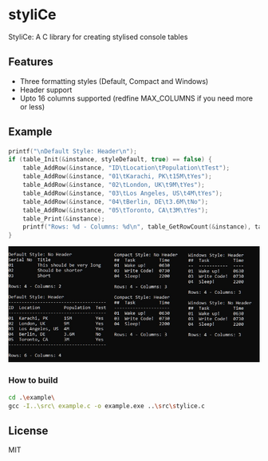 # styliCe

StyliCe:  A C library for creating stylised console tables

## Features

- Three formatting styles (Default, Compact and Windows)
- Header support
- Upto 16 columns supported (redfine MAX_COLUMNS if you need more or less)

## Example

```c
printf("\nDefault Style: Header\n");
if (table_Init(&instance, styleDefault, true) == false) {
    table_AddRow(&instance, "ID\tLocation\tPopulation\tTest");
    table_AddRow(&instance, "01\tKarachi, PK\t15M\tYes");
    table_AddRow(&instance, "02\tLondon, UK\t9M\tYes");
    table_AddRow(&instance, "03\tLos Angeles, US\t4M\tYes");
    table_AddRow(&instance, "04\tBerlin, DE\t3.6M\tNo");
    table_AddRow(&instance, "05\tToronto, CA\t3M\tYes");
    table_Print(&instance);
    printf("Rows: %d - Columns: %d\n", table_GetRowCount(&instance), table_GetColumnCount(&instance));
}
```

![Example](example/example.jpg)

### How to build

```bash
cd .\example\
gcc -I..\src\ example.c -o example.exe ..\src\stylice.c
```

## License

MIT
